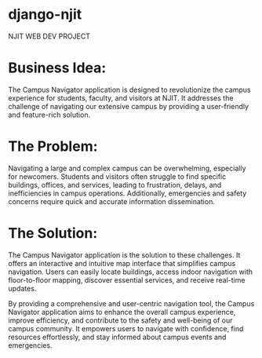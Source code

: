 # django-njit
NJIT WEB DEV PROJECT

# Business Idea:
The Campus Navigator application is designed to revolutionize the campus experience for students, faculty, and visitors at NJIT. It addresses the challenge of navigating our extensive campus by providing a user-friendly and feature-rich solution.

# The Problem:
Navigating a large and complex campus can be overwhelming, especially for newcomers. Students and visitors often struggle to find specific buildings, offices, and services, leading to frustration, delays, and inefficiencies in campus operations. Additionally, emergencies and safety concerns require quick and accurate information dissemination.

# The Solution:
The Campus Navigator application is the solution to these challenges. It offers an interactive and intuitive map interface that simplifies campus navigation. Users can easily locate buildings, access indoor navigation with floor-to-floor mapping, discover essential services, and receive real-time updates.

By providing a comprehensive and user-centric navigation tool, the Campus Navigator application aims to enhance the overall campus experience, improve efficiency, and contribute to the safety and well-being of our campus community. It empowers users to navigate with confidence, find resources effortlessly, and stay informed about campus events and emergencies.
